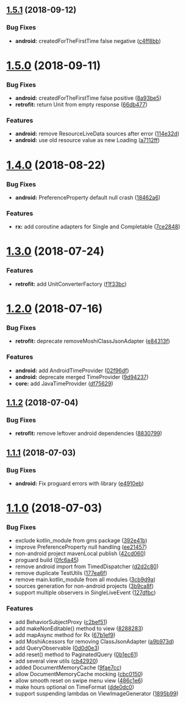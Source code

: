 ## [1.5.1](http://hydra/matejd/kotlinova/compare/v1.5.0...v1.5.1) (2018-09-12)


### Bug Fixes

* **android:** createdForTheFirstTime false negative ([c4ff8bb](http://hydra/matejd/kotlinova/commit/c4ff8bb))




# [1.5.0](http://hydra/matejd/kotlinova/compare/v1.4.0...v1.5.0) (2018-09-11)


### Bug Fixes

* **android:** createdForTheFirstTime false positive ([8a93be5](http://hydra/matejd/kotlinova/commit/8a93be5))
* **retrofit:** return Unit from empty response ([66db477](http://hydra/matejd/kotlinova/commit/66db477))


### Features

* **android:** remove ResourceLiveData sources after error ([114e32d](http://hydra/matejd/kotlinova/commit/114e32d))
* **android:** use old resource value as new Loading ([a7112ff](http://hydra/matejd/kotlinova/commit/a7112ff))




# [1.4.0](http://hydra/matejd/kotlinova/compare/v1.3.0...v1.4.0) (2018-08-22)


### Bug Fixes

* **android:** PreferenceProperty default null crash ([18462a6](http://hydra/matejd/kotlinova/commit/18462a6))


### Features

* **rx:** add coroutine adapters for Single and Completable ([7ce2848](http://hydra/matejd/kotlinova/commit/7ce2848))




# [1.3.0](http://hydra/matejd/kotlinova/compare/v1.2.0...v1.3.0) (2018-07-24)


### Features

* **retrofit:** add UnitConverterFactory ([f1f33bc](http://hydra/matejd/kotlinova/commit/f1f33bc))




# [1.2.0](http://hydra/matejd/kotlinova/compare/v1.1.2...v1.2.0) (2018-07-16)


### Bug Fixes

* **retrofit:** deprecate removeMoshiClassJsonAdapter ([e84313f](http://hydra/matejd/kotlinova/commit/e84313f))


### Features

* **android:** add AndroidTimeProvider ([02f96df](http://hydra/matejd/kotlinova/commit/02f96df))
* **android:** deprecate merged TimeProvider ([9d94237](http://hydra/matejd/kotlinova/commit/9d94237))
* **core:** add JavaTimeProvider ([df75629](http://hydra/matejd/kotlinova/commit/df75629))




## [1.1.2](http://hydra/matejd/kotlinova/compare/v1.1.1...v1.1.2) (2018-07-04)


### Bug Fixes

* **retrofit:** remove leftover android dependencies ([8830799](http://hydra/matejd/kotlinova/commit/8830799))




## [1.1.1](http://hydra/matejd/kotlinova/compare/v1.1.0...v1.1.1) (2018-07-03)


### Bug Fixes

* **android:** Fix proguard errors with library ([e4910eb](http://hydra/matejd/kotlinova/commit/e4910eb))




# [1.1.0](http://hydra/matejd/kotlinova/compare/v1.0.0...v1.1.0) (2018-07-03)


### Bug Fixes

* exclude kotlin_module from gms package ([392e41b](http://hydra/matejd/kotlinova/commit/392e41b))
* improve PreferenceProperty null handling ([ee21457](http://hydra/matejd/kotlinova/commit/ee21457))
* non-android project mavenLocal publish ([42cd060](http://hydra/matejd/kotlinova/commit/42cd060))
* proguard build ([0fc6a45](http://hydra/matejd/kotlinova/commit/0fc6a45))
* remove android import from TimedDispatcher ([d2d2c80](http://hydra/matejd/kotlinova/commit/d2d2c80))
* remove duplicate TestUtils ([177ea6f](http://hydra/matejd/kotlinova/commit/177ea6f))
* remove main.kotlin_module from all modules ([3cb9d9a](http://hydra/matejd/kotlinova/commit/3cb9d9a))
* sources generation for non-android projects ([3b9ca8f](http://hydra/matejd/kotlinova/commit/3b9ca8f))
* support multiple observers in SingleLiveEvent ([127dfbc](http://hydra/matejd/kotlinova/commit/127dfbc))


### Features

* add BehaviorSubjectProxy ([c2bef51](http://hydra/matejd/kotlinova/commit/c2bef51))
* add makeNonEditable() method to view ([8288283](http://hydra/matejd/kotlinova/commit/8288283))
* add mapAsync method for Rx ([67b1ef9](http://hydra/matejd/kotlinova/commit/67b1ef9))
* add MoshiAcessors for removing ClassJsonAdapter ([a9b973d](http://hydra/matejd/kotlinova/commit/a9b973d))
* add QueryObservable ([0d0d0e3](http://hydra/matejd/kotlinova/commit/0d0d0e3))
* add reset() method to PaginatedQuery ([0b1ec61](http://hydra/matejd/kotlinova/commit/0b1ec61))
* add several view utils ([cb42920](http://hydra/matejd/kotlinova/commit/cb42920))
* added DocumentMemoryCache ([9fae7cc](http://hydra/matejd/kotlinova/commit/9fae7cc))
* allow DocumentMemoryCache mocking ([cbc0150](http://hydra/matejd/kotlinova/commit/cbc0150))
* allow smooth reset on swipe menu view ([486c1e6](http://hydra/matejd/kotlinova/commit/486c1e6))
* make hours optional on TimeFormat ([dde0dc0](http://hydra/matejd/kotlinova/commit/dde0dc0))
* support suspending lambdas on ViewImageGenerator ([1895b99](http://hydra/matejd/kotlinova/commit/1895b99))



